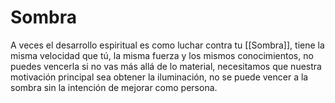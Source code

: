 # Sombra

A veces el desarrollo espiritual es como luchar contra tu [[Sombra]], tiene la misma velocidad que tú, la misma fuerza y los mismos conocimientos, no puedes vencerla si no vas más allá de lo material, necesitamos que nuestra motivación principal sea obtener la iluminación, no se puede vencer a la sombra sin la intención de mejorar como persona.